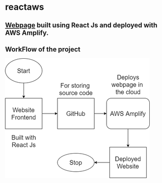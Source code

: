 # reactaws 
## [Webpage](https://main.dddgm95jbdr1j.amplifyapp.com/) built using React Js and deployed with AWS Amplify.

## WorkFlow of the project
![Project workflow](./Layout.png)

